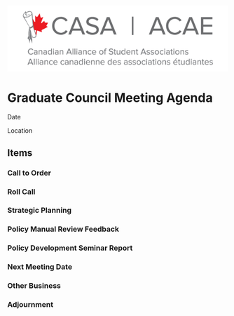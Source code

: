 ![CASA Logo](/logo.png)

# Graduate Council Meeting Agenda

Date

Location

## Items

### Call to Order
### Roll Call
### Strategic Planning
### Policy Manual Review Feedback
### Policy Development Seminar Report
### Next Meeting Date
### Other Business
### Adjournment
